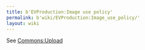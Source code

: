 ```yaml
---
title: b'EVProduction:Image use policy'
permalink: b'wiki/EVProduction:Image_use_policy/'
layout: wiki
---
```


See [Commons:Upload](http://commons.wikimedia.org/wiki/Commons:Upload)

